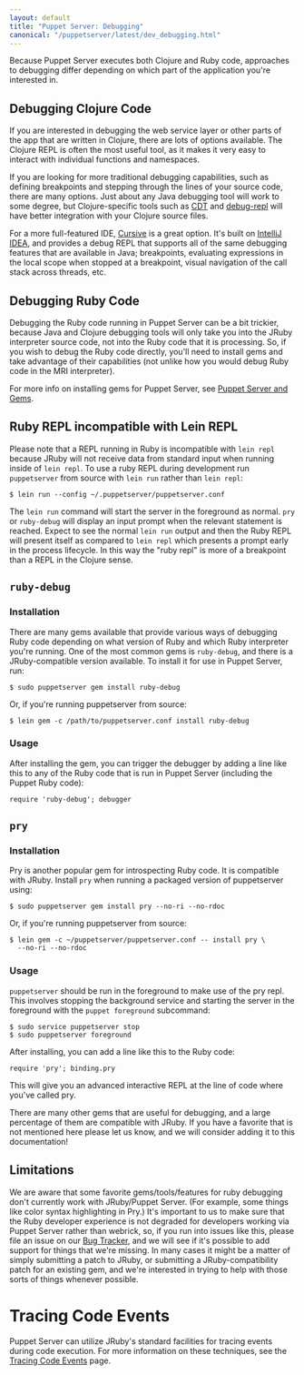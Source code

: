 ```yaml
---
layout: default
title: "Puppet Server: Debugging"
canonical: "/puppetserver/latest/dev_debugging.html"
---
```



Because Puppet Server executes both Clojure and Ruby code, approaches to debugging
differ depending on which part of the application you're interested in.

Debugging Clojure Code
-----

If you are interested in debugging the web service layer or other parts of the
app that are written in Clojure, there are lots of options available.  The Clojure
REPL is often the most useful tool, as it makes it very easy to interact with
individual functions and namespaces.

If you are looking for more traditional debugging capabilities, such as defining
breakpoints and stepping through the lines of your source code, there are many
options.  Just about any Java debugging tool will work to some degree, but
Clojure-specific tools such as [CDT](http://georgejahad.com/clojure/cdt.html) and
[debug-repl](http://github.com/georgejahad/debug-repl) will have better integration
with your Clojure source files.

For a more full-featured IDE, [Cursive](https://cursiveclojure.com/) is a great
option.  It's built on [IntelliJ IDEA](http://www.jetbrains.com/idea/), and
provides a debug REPL that supports all of the same debugging features that are
available in Java; breakpoints, evaluating expressions in the local scope when
stopped at a breakpoint, visual navigation of the call stack across threads, etc.

Debugging Ruby Code
-----

Debugging the Ruby code running in Puppet Server can be a bit trickier, because
Java and Clojure debugging tools will only take you into the JRuby interpreter
source code, not into the Ruby code that it is processing.  So, if you wish to
debug the Ruby code directly, you'll need to install gems and take advantage of
their capabilities (not unlike how you would debug Ruby code in the MRI interpreter).

For more info on installing gems for Puppet Server, see [Puppet Server and Gems](./gems.markdown).

## Ruby REPL incompatible with Lein REPL

Please note that a REPL running in Ruby is incompatible with `lein repl`
because JRuby will not receive data from standard input when running inside
of `lein repl`.  To use a ruby REPL during development run `puppetserver` from
source with `lein run` rather than `lein repl`:

    $ lein run --config ~/.puppetserver/puppetserver.conf

The `lein run` command will start the server in the foreground as normal.
`pry` or `ruby-debug` will display an input prompt when the relevant statement
is reached.  Expect to see the normal `lein run` output and then the Ruby REPL
will present itself as compared to `lein repl` which presents a prompt early in
the process lifecycle.  In this way the "ruby repl" is more of a breakpoint
than a REPL in the Clojure sense.

## `ruby-debug`

### Installation

There are many gems available that provide various ways of debugging Ruby code
depending on what version of Ruby and which Ruby interpreter you're running.
One of the most common gems is `ruby-debug`, and there is a JRuby-compatible
version available.  To install it for use in Puppet Server, run:

    $ sudo puppetserver gem install ruby-debug

Or, if you're running puppetserver from source:

    $ lein gem -c /path/to/puppetserver.conf install ruby-debug

### Usage

After installing the gem, you can trigger the debugger by adding a line like this
to any of the Ruby code that is run in Puppet Server (including the Puppet Ruby
code):

    require 'ruby-debug'; debugger

## `pry`

### Installation

Pry is another popular gem for introspecting Ruby code.  It is compatible with
JRuby.  Install `pry` when running a packaged version of puppetserver using:

    $ sudo puppetserver gem install pry --no-ri --no-rdoc

Or, if you're running puppetserver from source:

    $ lein gem -c ~/puppetserver/puppetserver.conf -- install pry \
      --no-ri --no-rdoc

### Usage

`puppetserver` should be run in the foreground to make use of the pry repl.
This involves stopping the background service and starting the server in the
foreground with the `puppet foreground` subcommand:

    $ sudo service puppetserver stop
    $ sudo puppetserver foreground

After installing, you can add a line like this to the Ruby code:

    require 'pry'; binding.pry

This will give you an advanced interactive REPL at the line of code where you've
called pry.

There are many other gems that are useful for debugging, and a large percentage
of them are compatible with JRuby.  If you have a favorite that is not mentioned
here please let us know, and we will consider adding it to this documentation!

## Limitations

We are aware that some favorite gems/tools/features for ruby debugging don't currently
work with JRuby/Puppet Server.  (For example, some things like color syntax highlighting
in Pry.)  It's important to us to make sure that the Ruby developer experience is not
degraded for developers working via Puppet Server rather than webrick, so, if you run
into issues like this, please file an issue on  our [Bug Tracker](https://tickets.puppet.com/browse/SERVER),
and we will see if it's possible to add support for things that we're missing.  In many
cases it might be a matter of simply submitting a patch to JRuby, or submitting a
JRuby-compatibility patch for an existing gem, and we're interested in trying to help
with those sorts of things whenever possible.

Tracing Code Events
===================

Puppet Server can utilize JRuby's standard facilities for tracing events during
code execution.  For more information on these techniques, see the
[Tracing Code Events](./dev_trace_func.markdown) page.
